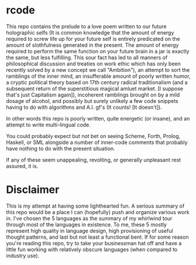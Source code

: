 # rcode
This repo contains the prelude to a love poem written to our future holographic selfs (It is common knowledge that the amount of energy required to screw life up for your future self is entirely predicated on the amount of slothfulness generated in the present.  The amount of energy required to perform the same function on your future brain in a jar is exactly the same, but less fulfilling.  This sour fact has led to all manners of philosophical discussion and treaties on work ethic which has only been recently solved by a new concept we call "Ambition"),  an attempt to sort the ramblings of the inner mind,  an insufferable amount of poorly written humor, a cryptic political theory based on 17th century radical traditionalism (and a subsequent return of the superstitious magical amluet market.  [I suppose that's just Capitalism again]),  incoherent ramblings brought on by a mild dosage of alcohol,  and possibly but surely unlikely a few code snippets having to do with algorithms and A.I. gf's (It counts! [It doesn't]).

In other words this repo is poorly written,  quite energetic (or insane), and an attempt to write multi-lingual code.

You could probably expect but not bet on seeing Scheme, Forth, Prolog, Haskell, or SML alongside a number of inner-code comments that probably have nothing to do with the present situation.

If any of these seem unappealing,  revolting, or generally unpleasant rest assured, it is.

# Disclaimer

This is my attempt at having some lighthearted fun.  A serious summary of this repo would be a place I can (hopefully) push and organize various work in.  I've chosen the 5 languages as the summary of my whirlwind tour through most of the languages in existence.  To me, these 5 mostly represent high quality in language design,  high provisioning of useful thought patterns,  and last but not least a functional bent.  If for some reason you're reading this repo,  try to take your businessman hat off and have a little fun working with relatively obscure languages (when compared to industry use).  

